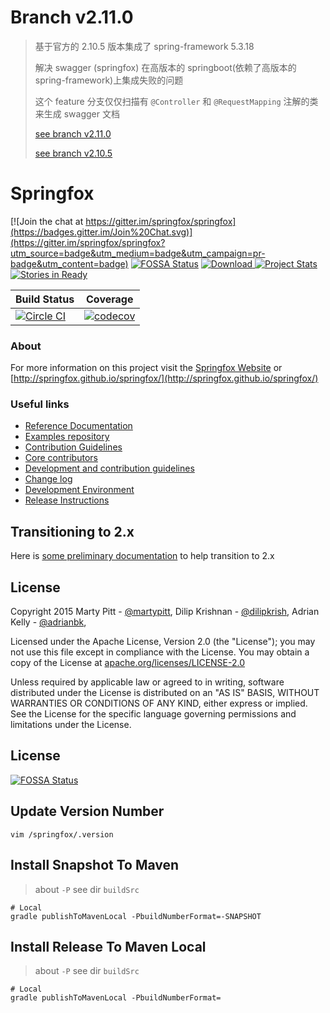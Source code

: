 # Branch v2.11.0
> 基于官方的 2.10.5 版本集成了 spring-framework 5.3.18 
>
> 解决 swagger (springfox) 在高版本的 springboot(依赖了高版本的 spring-framework)上集成失败的问题
>
> 这个 feature 分支仅仅扫描有 `@Controller` 和 `@RequestMapping` 注解的类来生成 swagger 文档
>
> [see branch v2.11.0](https://github.com/uwoerla/springfox/tree/v2.11.0)
>
> [see branch v2.10.5](https://github.com/uwoerla/springfox/tree/v2.10.5)

# Springfox

[![Join the chat at https://gitter.im/springfox/springfox](https://badges.gitter.im/Join%20Chat.svg)](https://gitter.im/springfox/springfox?utm_source=badge&utm_medium=badge&utm_campaign=pr-badge&utm_content=badge)
[![FOSSA Status](https://app.fossa.io/api/projects/git%2Bgithub.com%2Fspringfox%2Fspringfox.svg?type=shield)](https://app.fossa.io/projects/git%2Bgithub.com%2Fspringfox%2Fspringfox?ref=badge_shield)
[ ![Download](https://api.bintray.com/packages/springfox/maven-repo/springfox/images/download.svg) ](https://bintray.com/springfox/maven-repo/springfox/_latestVersion) 
[![Project Stats](https://www.openhub.net/p/springfox/widgets/project_thin_badge.gif)](https://www.openhub.net/p/springfox)
[![Stories in Ready](https://badge.waffle.io/springfox/springfox.png?label=in%20progress&title=In%20Progress)](https://waffle.io/springfox/springfox)

| Build Status  | Coverage   |
|---|---|
|[![Circle CI](https://circleci.com/gh/springfox/springfox/tree/master.svg?style=svg)](https://circleci.com/gh/springfox/springfox/tree/master)|[![codecov](https://codecov.io/gh/springfox/springfox/branch/master/graph/badge.svg)](https://codecov.io/gh/springfox/springfox) |

### About
For more information on this project visit the [Springfox Website](http://springfox.io) or
 [http://springfox.github.io/springfox/](http://springfox.github.io/springfox/)

### Useful links
- [Reference Documentation](http://springfox.io)
- [Examples repository](https://github.com/springfox/springfox-demos)
- [Contribution Guidelines](https://github.com/springfox/springfox/wiki/Contribution-guidelines)
- [Core contributors](http://springfox.github.io/springfox/contributors.html)
- [Development and contribution guidelines](https://github.com/martypitt/swagger-springmvc/wiki/Development)
- [Change log](docs/release-notes.md)
- [Development Environment](http://springfox.github.io/springfox/docs/current/#development-environment)
- [Release Instructions](http://springfox.github.io/springfox/docs/current/#releasing)

## Transitioning to 2.x
Here is [some preliminary documentation](docs/transitioning-to-v2.md) to help transition to 2.x

License
-------

Copyright 2015 Marty Pitt - [@martypitt](https://github.com/martypitt), Dilip Krishnan - [@dilipkrish](https://github.com/dilipkrish),
Adrian Kelly -  [@adrianbk](https://github.com/adrianbk),

Licensed under the Apache License, Version 2.0 (the "License");
you may not use this file except in compliance with the License.
You may obtain a copy of the License at [apache.org/licenses/LICENSE-2.0](http://www.apache.org/licenses/LICENSE-2.0)

Unless required by applicable law or agreed to in writing, software
distributed under the License is distributed on an "AS IS" BASIS,
WITHOUT WARRANTIES OR CONDITIONS OF ANY KIND, either express or implied.
See the License for the specific language governing permissions and
limitations under the License.


## License
[![FOSSA Status](https://app.fossa.io/api/projects/git%2Bgithub.com%2Fspringfox%2Fspringfox.svg?type=large)](https://app.fossa.io/projects/git%2Bgithub.com%2Fspringfox%2Fspringfox?ref=badge_large)


## Update Version Number
```
vim /springfox/.version
```

## Install Snapshot To Maven
> about `-P` see dir `buildSrc`
```
# Local
gradle publishToMavenLocal -PbuildNumberFormat=-SNAPSHOT
```
## Install Release To Maven Local
> about `-P` see dir `buildSrc`
```
# Local
gradle publishToMavenLocal -PbuildNumberFormat=
```